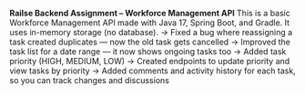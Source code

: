 **Railse Backend Assignment – Workforce Management API**
This is a basic Workforce Management API made with Java 17, Spring Boot, and Gradle. It uses in-memory storage (no database).
  -> Fixed a bug where reassigning a task created duplicates — now the old task gets cancelled
  -> Improved the task list for a date range — it now shows ongoing tasks too
  -> Added task priority (HIGH, MEDIUM, LOW)
  -> Created endpoints to update priority and view tasks by priority
  -> Added comments and activity history for each task, so you can track changes and discussions

